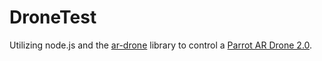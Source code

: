 # DroneTest
Utilizing node.js and the [ar-drone](https://github.com/felixge/node-ar-drone/) library to control a [Parrot AR Drone 2.0](http://ardrone2.parrot.com/).
